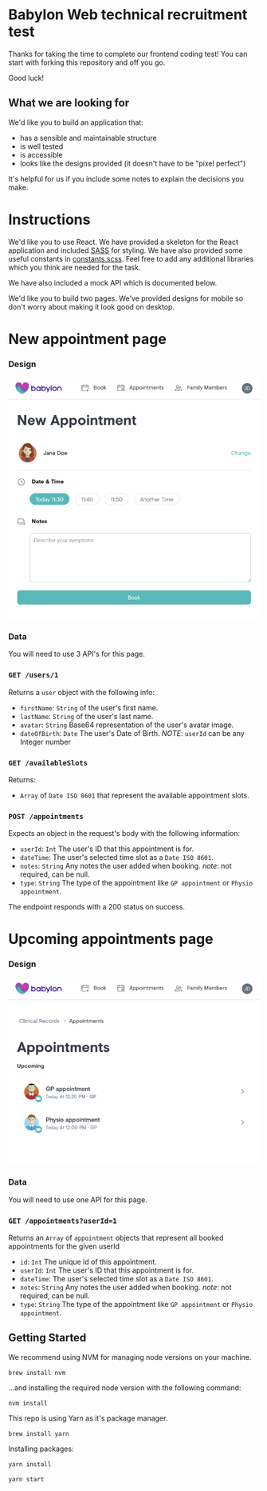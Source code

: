 # Babylon Web technical recruitment test

Thanks for taking the time to complete our frontend coding test! You can start with forking this repository and off you go.

Good luck!

## What we are looking for

We'd like you to build an application that:
- has a sensible and maintainable structure
- is well tested
- is accessible
- looks like the designs provided (it doesn't have to be "pixel perfect")

It's helpful for us if you include some notes to explain the decisions you make.

# Instructions

We'd like you to use React. We have provided a skeleton for the React application and included [SASS](http://sass-lang.com/) for styling. We have also provided some useful constants in [constants.scss](./src/constants.scss). Feel free to add any additional libraries which you think are needed for the task.

We have also included a mock API which is documented below.

We'd like you to build two pages. We've provided designs for mobile so don't worry about making it look good on desktop.

# New appointment page

### Design
![New Appointment Design](./design/new-appointment.png)

### Data

You will need to use 3 API's for this page.

### `GET /users/1`

Returns a `user` object with the following info:

* `firstName`: `String` of the user's first name.
* `lastName`: `String` of the user's last name.
* `avatar`: `String` Base64 representation of the user's avatar image.
* `dateOfBirth`: `Date` The user's Date of Birth.
  _NOTE_: `userId` can be any Integer number

### `GET /availableSlots`

Returns:

* `Array` of `Date ISO 8601` that represent the available appointment slots.

### `POST /appointments`

Expects an object in the request's body with the following information:

* `userId`: `Int` The user's ID that this appointment is for.
* `dateTime`: The user's selected time slot as a `Date ISO 8601`.
* `notes`: `String` Any notes the user added when booking. _note_: not required, can be null.
* `type`: `String` The type of the appointment like `GP appointment` or `Physio appointment`.

The endpoint responds with a 200 status on success.

# Upcoming appointments page

### Design
![All Appointments](./design/appointments.png)

### Data

You will need to use one API for this page.

### `GET /appointments?userId=1`

Returns an `Array` of `appointment` objects that represent all booked appointments for the given userId

* `id`: `Int` The unique id of this appointment.
* `userId`: `Int` The user's ID that this appointment is for.
* `dateTime`: The user's selected time slot as a `Date ISO 8601`.
* `notes`: `String` Any notes the user added when booking. _note_: not required, can be null.
* `type`: `String` The type of the appointment like `GP appointment` or `Physio appointment`.

## Getting Started

We recommend using NVM for managing node versions on your machine.

```
brew install nvm
```

...and installing the required node version with the following command:

```
nvm install
```

This repo is using Yarn as it's package manager.

```
brew install yarn
```

Installing packages:

```
yarn install
```

```
yarn start
```
